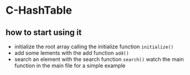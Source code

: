 # C-HashTable
## how to start using it
  - initialize the root array calling the initialize function ```initialize()```
  - add some lements with the add function ```add()```
  - search an element with the search function ```search()```
  watch the main function in the main file for a simple example
